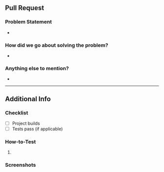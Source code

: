 ## Pull Request ##

### Problem Statement ###
* 


### How did we go about solving the problem? ###
*

### Anything else to mention? ###
* 


---
## Additional Info ##
### Checklist ###
- [ ] Project builds <br/>
- [ ] Tests pass (if applicable) <br/>

### How-to-Test ###
1.

### Screenshots ###


